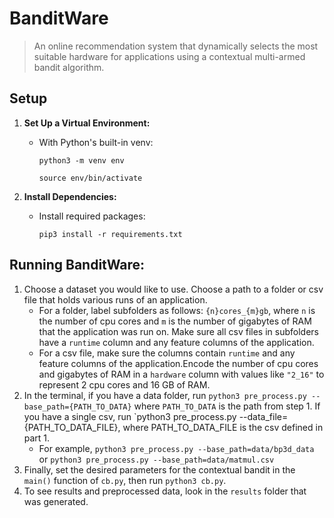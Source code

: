 # BanditWare

> An online recommendation system that dynamically selects the most suitable hardware for applications using a contextual multi-armed bandit algorithm.

## Setup
1. **Set Up a Virtual Environment:**
    - With Python's built-in venv:
      
      `python3 -m venv env`
      
      `source env/bin/activate`

2. **Install Dependencies:**
    - Install  required packages:
      
      `pip3 install -r requirements.txt`

## Running BanditWare:
1. Choose a dataset you would like to use. Choose a path to a folder or csv file that holds various runs of an application.
    - For a folder, label subfolders as follows: `{n}cores_{m}gb`, where `n` is the number of cpu cores and `m` is the number of gigabytes of RAM that the application was run on. Make sure all csv files in subfolders have a `runtime` column and any feature columns of the application.
    - For a csv file, make sure the columns contain `runtime` and any feature columns of the application.Encode the number of cpu cores and gigabytes of RAM in a `hardware` column with values like `"2_16"` to represent 2 cpu cores and 16 GB of RAM.
2. In the terminal, if you have a data folder, run `python3 pre_process.py --base_path={PATH_TO_DATA}` where `PATH_TO_DATA` is the path from step 1. If you have a single csv, run `python3 pre_process.py --data_file={PATH_TO_DATA_FILE}, where PATH_TO_DATA_FILE is the csv defined in part 1.
    - For example, `python3 pre_process.py --base_path=data/bp3d_data` or `python3 pre_process.py --base_path=data/matmul.csv`
3. Finally, set the desired parameters for the contextual bandit in the `main()` function of `cb.py`, then run `python3 cb.py`.
4. To see results and preprocessed data, look in the `results` folder that was generated.
